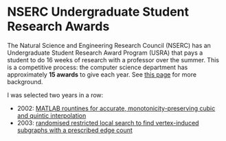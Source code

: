 # NSERC Undergraduate Student Research Awards
The Natural Science and Engineering Research Council (NSERC) has an 
Undergraduate Student Research Award Program (USRA) that pays a 
student to do 16 weeks of research with a professor over the summer. This 
is a competitive process: the computer science department has approximately 
**15 awards** to give each year. See 
[this page](http://www.cs.toronto.edu/~campbell/usra/usra.html) for more
background.

I was selected two years in a row:
* 2002: [MATLAB rountines for accurate, monotonicity-preserving cubic and quintic interpolation](https://github.com/vglazer/USRA/tree/master/interpolation) 
* 2003: [randomised restricted local search to find vertex-induced subgraphs with a prescribed edge count](https://github.com/vglazer/USRA/tree/master/subgraph_finding)
